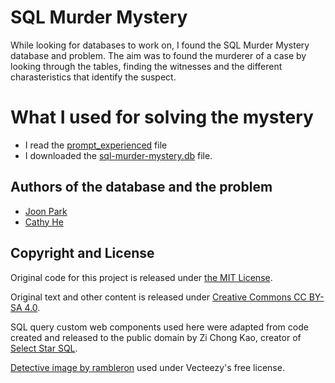 # SQL Murder Mystery

While looking for databases to work on, I found the SQL Murder Mystery database and problem.
The aim was to found the murderer of a case by looking through the tables, finding the witnesses and the different charasteristics that identify the suspect.

# What I used for solving the mystery
* I read the [prompt_experienced](https://github.com/NUKnightLab/sql-mysteries/blob/master/prompt_experienced.pdf) file
* I downloaded the [sql-murder-mystery.db](https://github.com/NUKnightLab/sql-mysteries/blob/master/sql-murder-mystery.db) file. 


## Authors of the database and the problem
* [Joon Park](https://twitter.com/JoonParkMusic)
* [Cathy He](https://twitter.com/Cathy_MeiyingHe)

## Copyright and License
Original code for this project is released under [the MIT License](https://github.com/NUKnightLab/sql-mysteries/blob/master/LICENSE). 

Original text and other content is released under [Creative Commons CC BY-SA 4.0](https://creativecommons.org/licenses/by-sa/4.0/). 

SQL query custom web components used here were adapted from code created and released to the public domain by Zi Chong Kao, creator of [Select Star SQL](https://selectstarsql.com/).

[Detective image by rambleron](https://www.vecteezy.com/vector-art/174092-clue-illustration) used under Vecteezy's free license.